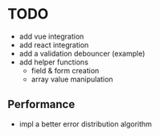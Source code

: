 # TODO

- add vue integration
- add react integration
- add a validation debouncer (example)
- add helper functions
  - field & form creation
  - array value manipulation

## Performance

- impl a better error distribution algorithm
